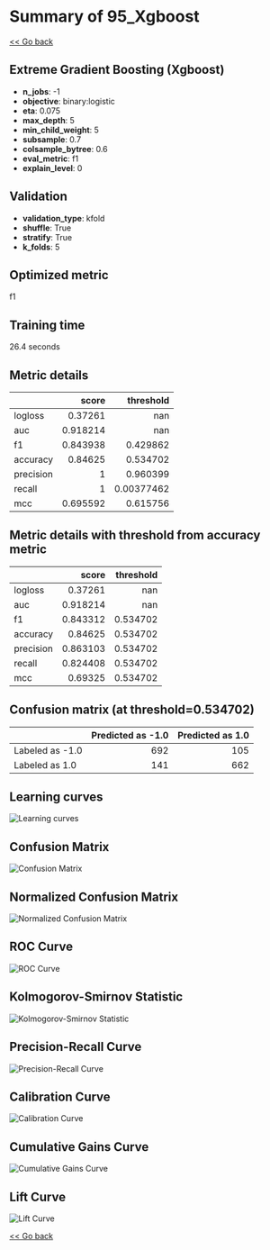 # Summary of 95_Xgboost

[<< Go back](../README.md)


## Extreme Gradient Boosting (Xgboost)
- **n_jobs**: -1
- **objective**: binary:logistic
- **eta**: 0.075
- **max_depth**: 5
- **min_child_weight**: 5
- **subsample**: 0.7
- **colsample_bytree**: 0.6
- **eval_metric**: f1
- **explain_level**: 0

## Validation
 - **validation_type**: kfold
 - **shuffle**: True
 - **stratify**: True
 - **k_folds**: 5

## Optimized metric
f1

## Training time

26.4 seconds

## Metric details
|           |    score |    threshold |
|:----------|---------:|-------------:|
| logloss   | 0.37261  | nan          |
| auc       | 0.918214 | nan          |
| f1        | 0.843938 |   0.429862   |
| accuracy  | 0.84625  |   0.534702   |
| precision | 1        |   0.960399   |
| recall    | 1        |   0.00377462 |
| mcc       | 0.695592 |   0.615756   |


## Metric details with threshold from accuracy metric
|           |    score |   threshold |
|:----------|---------:|------------:|
| logloss   | 0.37261  |  nan        |
| auc       | 0.918214 |  nan        |
| f1        | 0.843312 |    0.534702 |
| accuracy  | 0.84625  |    0.534702 |
| precision | 0.863103 |    0.534702 |
| recall    | 0.824408 |    0.534702 |
| mcc       | 0.69325  |    0.534702 |


## Confusion matrix (at threshold=0.534702)
|                 |   Predicted as -1.0 |   Predicted as 1.0 |
|:----------------|--------------------:|-------------------:|
| Labeled as -1.0 |                 692 |                105 |
| Labeled as 1.0  |                 141 |                662 |

## Learning curves
![Learning curves](learning_curves.png)
## Confusion Matrix

![Confusion Matrix](confusion_matrix.png)


## Normalized Confusion Matrix

![Normalized Confusion Matrix](confusion_matrix_normalized.png)


## ROC Curve

![ROC Curve](roc_curve.png)


## Kolmogorov-Smirnov Statistic

![Kolmogorov-Smirnov Statistic](ks_statistic.png)


## Precision-Recall Curve

![Precision-Recall Curve](precision_recall_curve.png)


## Calibration Curve

![Calibration Curve](calibration_curve_curve.png)


## Cumulative Gains Curve

![Cumulative Gains Curve](cumulative_gains_curve.png)


## Lift Curve

![Lift Curve](lift_curve.png)



[<< Go back](../README.md)
